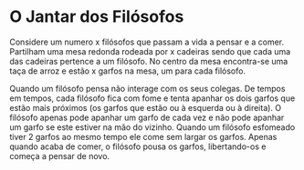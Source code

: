 # O Jantar dos Filósofos

Considere um numero x filósofos que passam a vida a pensar e a comer.
Partilham uma mesa redonda rodeada por x cadeiras sendo que cada uma das cadeiras pertence a um filósofo.
No centro da mesa encontra-se uma taça de arroz e estão x garfos na mesa, um para cada filósofo. 

Quando um filósofo pensa não interage com os seus colegas.
De tempos em tempos, cada filósofo fica com fome e tenta apanhar os dois garfos que estão mais próximos
(os garfos que estão ou à esquerda ou à direita).
O filósofo apenas pode apanhar um garfo de cada vez e não pode apanhar um garfo se este estiver na mão do vizinho.
Quando um filósofo esfomeado tiver 2 garfos ao mesmo tempo ele come sem largar os garfos.
Apenas quando acaba de comer, o filósofo pousa os garfos, libertando-os e começa a pensar de novo.
